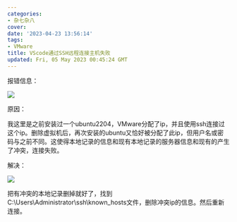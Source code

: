 ```yaml
---
categories: 
- 杂七杂八
cover: 
date: '2023-04-23 13:56:14'
tags:
- VMware
title: VScode通过SSH远程连接主机失败
updated: Fri, 05 May 2023 00:45:24 GMT
---
```


报错信息：

![](C:\Users\Administrator\AppData\Roaming\marktext\images\2023-05-16-14-14-42-image.png)

原因：

我这里是之前安装过一个ubuntu2204，VMware分配了ip，并且使用ssh连接过这个ip。删除虚拟机后，再次安装的ubuntu又恰好被分配了此ip，但用户名或密码与之前不同。这使得本地记录的信息和现有本地记录的服务器信息和现有的产生了冲突，连接失败。

解决：

![](C:\Users\Administrator\AppData\Roaming\marktext\images\2023-05-16-14-19-26-image.png)

把有冲突的本地记录删掉就好了，找到C:\\Users\\Administrator\ssh\known_hosts文件，删除冲突ip的信息。然后重新连接。
